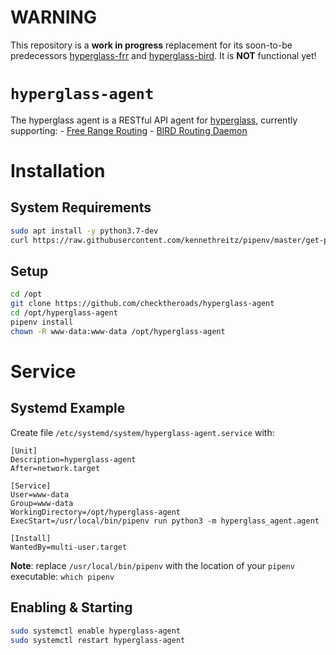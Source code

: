 # WARNING

This repository is a **work in progress** replacement for its soon-to-be predecessors [hyperglass-frr](https://github.com/checktheroads/hyperglass-frr) and [hyperglass-bird](https://github.com/checktheroads/hyperglass-bird). It is **NOT** functional yet!

# `hyperglass-agent`

The hyperglass agent is a RESTful API agent for [hyperglass](https://github.com/checktheroads/hyperglass), currently supporting:
    - [Free Range Routing](https://frrouting.org/)
    - [BIRD Routing Daemon](https://bird.network.cz/)

# Installation

## System Requirements

```bash
sudo apt install -y python3.7-dev
curl https://raw.githubusercontent.com/kennethreitz/pipenv/master/get-pipenv.py | python3
```

## Setup

```bash
cd /opt
git clone https://github.com/checktheroads/hyperglass-agent
cd /opt/hyperglass-agent
pipenv install
chown -R www-data:www-data /opt/hyperglass-agent
```

# Service

## Systemd Example

Create file `/etc/systemd/system/hyperglass-agent.service` with:

```systemd
[Unit]
Description=hyperglass-agent
After=network.target

[Service]
User=www-data
Group=www-data
WorkingDirectory=/opt/hyperglass-agent
ExecStart=/usr/local/bin/pipenv run python3 -m hyperglass_agent.agent

[Install]
WantedBy=multi-user.target
```

**Note**: replace `/usr/local/bin/pipenv` with the location of your `pipenv` executable: `which pipenv`

## Enabling & Starting

```bash
sudo systemctl enable hyperglass-agent
sudo systemctl restart hyperglass-agent
```